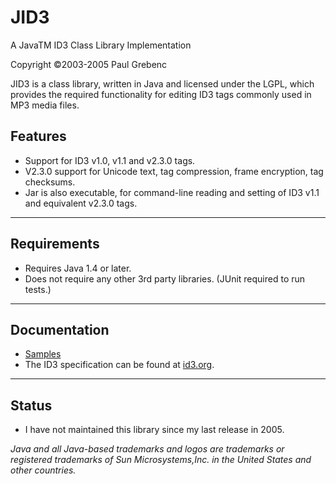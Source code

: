 # JID3
A JavaTM ID3 Class Library Implementation

Copyright ©2003-2005 Paul Grebenc

JID3 is a class library, written in Java and licensed under the LGPL, which provides the required functionality for editing ID3 tags commonly used in MP3 media files.

## Features

* Support for ID3 v1.0, v1.1 and v2.3.0 tags.
* V2.3.0 support for Unicode text, tag compression, frame encryption, tag checksums.
* Jar is also executable, for command-line reading and setting of ID3 v1.1 and equivalent v2.3.0 tags.

---

## Requirements

* Requires Java 1.4 or later.
* Does not require any other 3rd party libraries. (JUnit required to run tests.)

---

## Documentation

* [Samples](./samples.md)
* The ID3 specification can be found at [id3.org](https://id3.org).

---

## Status

* I have not maintained this library since my last release in 2005.

_Java and all Java-based trademarks and logos are trademarks or registered trademarks of Sun Microsystems,Inc. in the United States and other countries._
